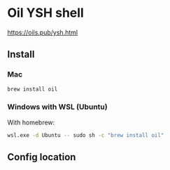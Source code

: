 # Oil YSH shell

https://oils.pub/ysh.html

## Install 

### Mac

```sh
brew install oil
```

### Windows with WSL (Ubuntu)

With homebrew:

```sh
wsl.exe -d Ubuntu -- sudo sh -c "brew install oil"
```

## Config location

